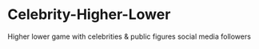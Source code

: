 # Celebrity-Higher-Lower
Higher lower game with celebrities & public figures social media followers
